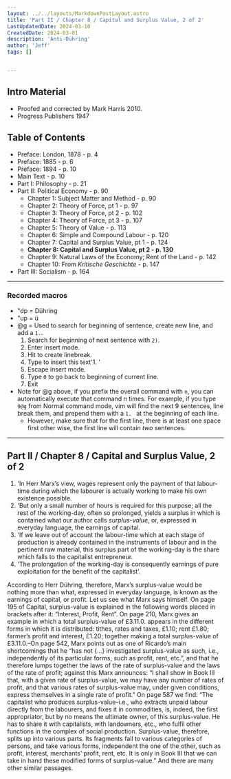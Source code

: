 ```yaml
---
layout: ../../layouts/MarkdownPostLayout.astro
title: 'Part II / Chapter 8 / Capital and Surplus Value, 2 of 2'
LastUpdatedDate: 2024-03-10
CreatedDate: 2024-03-01
description: 'Anti-Dühring'
author: 'Jeff'
tags: []


---
```


## Intro Material
* Proofed and corrected by Mark Harris 2010.
* Progress Publishers 1947

## Table of Contents
* Preface: London, 1878 - p. 4
* Preface: 1885 - p. 6
* Preface: 1894 - p. 10
* Main Text - p. 10
* Part I: Philosophy - p. 21
* Part II: Political Economy - p. 90
	* Chapter 1: Subject Matter and Method - p. 90
	* Chapter 2: Theory of Force, pt 1 - p. 97
	* Chapter 3: Theory of Force, pt 2 - p. 102
	* Chapter 4: Theory of Force, pt 3 - p. 107
	* Chapter 5: Theory of Value - p. 113
	* Chapter 6: Simple and Compound Labour - p. 120
	* Chapter 7: Capital and Surplus Value, pt 1 - p. 124
	* **Chapter 8: Capital and Surplus Value, pt 2 - p. 130**
	* Chapter 9: Natural Laws of the Economy; Rent of the Land - p. 142
	* Chapter 10: From *Kritische Geschichte* - p. 147
* Part III: Socialism - p. 164
***

### Recorded macros

* "dp = Dühring
* "up = ü
* @g = Used to search for beginning of sentence, create new line, and add a `1.`.
	1. Search for beginning of next sentence with `2)`. 
	1. Enter insert mode. 
	1. Hit <Enter> to create linebreak.
	1. Type to insert this text'1. '
	1. Escape insert mode.
	1. Type `0` to go back to beginning of current line.
	1. Exit
* Note for @g above, if you prefix the overall command with `n`, you can automatically execute that command *n* times. For example, if you type `9@g` from Normal command mode, vim will find the next 9 sentences, line break them, and prepend them with a `1. ` at the beginning of each line. 
	* However, make sure that for the first line, there is at least one space first other wise, the first line will contain *two* sentences.

***

## Part II / Chapter 8 / Capital and Surplus Value, 2 of 2

1. 'In Herr Marx’s view, wages represent only the payment of that labour-time during which the labourer is actually working to make his own existence possible. 
1. 'But only a small number of hours is required for this purpose; all the rest of the working-day, often so prolonged, yields a surplus in which is contained what our author calls *surplus-value*, or, expressed in everyday language, the earnings of capital. 
1. 'If we leave out of account the labour-time which at each stage of production is already contained in the instruments of labour and in the pertinent raw material, this surplus part of the working-day is the share which falls to the capitalist entrepreneur. 
1. 'The prolongation of the working-day is consequently earnings of pure exploitation for the benefit of the capitalist'.



According to Herr Dühring, therefore, Marx’s surplus-value would be nothing more than what, expressed in everyday language, is known as the earnings of capital, or profit. Let us see what Marx says himself. On page 195 of Capital, surplus-value is explained in the following words placed in brackets after it: “Interest, Profit, Rent”. On page 210, Marx gives an example in which a total surplus-value of £3.11.0. appears in the different forms in which it is distributed: tithes, rates and taxes, £1.10; rent £1.80; farmer’s profit and interest, £1.20; together making a total surplus-value of £3.11.0.–On page 542, Marx points out as one of Ricardo’s main shortcomings that he “has not {...} investigated surplus-value as such, i.e., independently of its particular forms, such as profit, rent, etc.”, and that he therefore lumps together the laws of the rate of surplus-value and the laws of the rate of profit; against this Marx announces: “I shall show in Book III that, with a given rate of surplus-value, we may have any number of rates of profit, and that various rates of surplus-value may, under given conditions, express themselves in a single rate of profit.” On page 587 we find: “The capitalist who produces surplus-value–i.e., who extracts unpaid labour directly from the labourers, and fixes it in commodities, is, indeed, the first appropriator, but by no means the ultimate owner, of this surplus-value. He has to share it with capitalists, with landowners, etc., who fulfil other functions in the complex of social production. Surplus-value, therefore, splits up into various parts. Its fragments fall to various categories of persons, and take various forms, independent the one of the other, such as profit, interest, merchants’ profit, rent, etc. It is only in Book III that we can take in hand these modified forms of surplus-value.” And there are many other similar passages. 
